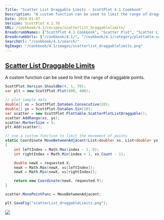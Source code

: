 ```yaml
---
Title: "Scatter List Draggable Limits - ScottPlot 4.1 Cookbook"
Description: "A custom function can be used to limit the range of draggable points."
Date: 2024-01-07
Version: ScottPlot 4.1.70
URL: /cookbook/4.1/recipes/scatterlist_draggablelimits/
BreadcrumbNames: ["ScottPlot 4.1 Cookbook", "Scatter Plot", "Scatter List Draggable Limits"]
BreadcrumbUrls: ["/cookbook/4.1/", "/cookbook/4.1/category/plottable-scatter-plot", "/cookbook/4.1/recipes/scatterlist_draggablelimits/"]
SearchUrl: "/cookbook/4.1/search/"
OgImage: "/cookbook/4.1/images/scatterlist_draggablelimits.png"
---
```


<h2><a id='scatter-list-draggable-limits' href='/cookbook/4.1/recipes/scatterlist_draggablelimits/'>Scatter List Draggable Limits</a></h2>

A custom function can be used to limit the range of draggable points.

```cs
ScottPlot.Version.ShouldBe(4, 1, 70);
var plt = new ScottPlot.Plot(600, 400);

// plot sample data
double[] xs = ScottPlot.DataGen.Consecutive(20);
double[] ys = ScottPlot.DataGen.Sin(20);
var scatter = new ScottPlot.Plottable.ScatterPlotListDraggable();
scatter.AddRange(xs, ys);
scatter.MarkerSize = 5;
plt.Add(scatter);

// use a custom function to limit the movement of points
static Coordinate MoveBetweenAdjacent(List<double> xs, List<double> ys, int index, Coordinate requested)
{
    int leftIndex = Math.Max(index - 1, 0);
    int rightIndex = Math.Min(index + 1, xs.Count - 1);

    double newX = requested.X;
    newX = Math.Max(newX, xs[leftIndex]);
    newX = Math.Min(newX, xs[rightIndex]);

    return new Coordinate(newX, requested.Y);
}

scatter.MovePointFunc = MoveBetweenAdjacent;

plt.SaveFig("scatterList_draggableLimits.png");
```

<img src='../../images/scatterlist_draggablelimits.png' class='d-block mx-auto my-5' />


